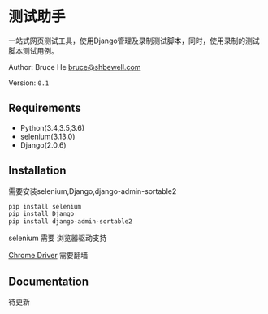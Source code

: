 测试助手
===================
一站式网页测试工具，使用Django管理及录制测试脚本，同时，使用录制的测试脚本测试用例。

Author: Bruce He <bruce@shbewell.com>

Version: `0.1`

Requirements
-------------
* Python(3.4,3.5,3.6)
* selenium(3.13.0)
* Django(2.0.6)

Installation
------------

需要安装selenium,Django,django-admin-sortable2

```bash
pip install selenium
pip install Django
pip install django-admin-sortable2

```

selenium 需要 浏览器驱动支持

[Chrome Driver](https://sites.google.com/a/chromium.org/chromedriver/downloads) 需要翻墙



Documentation
-------------
待更新